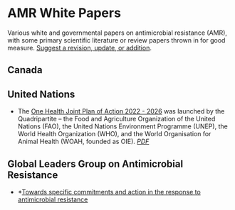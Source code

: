 # AMR White Papers

Various white and governmental papers on antimicrobial resistance (AMR), with some primary scientific literature or review papers thrown in for good measure. [Suggest a revision, update, or addition](https://github.com/agmcarthur/amr-white-paper/issues/new/choose).

## Canada

## United Nations
*  The [One Health Joint Plan of Action 2022 - 2026](https://www.unep.org/resources/publication/one-health-joint-plan-action-2022-2026) was launched by the Quadripartite – the Food and Agriculture Organization of the United Nations (FAO), the United Nations Environment Programme (UNEP), the World Health Organization (WHO), and the World Organisation for Animal Health (WOAH, founded as OIE). *[PDF](/pdf/One_Health_Joint_Plan_of_Action_2022.pdf)*

## Global Leaders Group on Antimicrobial Resistance
* *[Towards specific commitments and action in the response to antimicrobial resistance](/pdf/GLG_Report_2024.pdf)